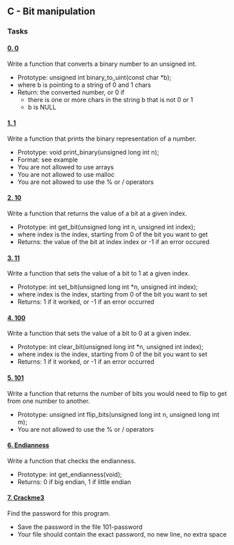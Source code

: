 ## C - Bit manipulation

### Tasks

#### [0. 0](0-binary_to_uint.c)

Write a function that converts a binary number to an unsigned int.

* Prototype: unsigned int binary_to_uint(const char *b);
* where b is pointing to a string of 0 and 1 chars
* Return: the converted number, or 0 if
	* there is one or more chars in the string b that is not 0 or 1
	* b is NULL

#### [1. 1](1-print_binary.c)

Write a function that prints the binary representation of a number.

* Prototype: void print_binary(unsigned long int n);
* Format: see example
* You are not allowed to use arrays
* You are not allowed to use malloc
* You are not allowed to use the % or / operators

####  [2. 10](2-get_bit.c)

Write a function that returns the value of a bit at a given index.

* Prototype: int get_bit(unsigned long int n, unsigned int index);
* where index is the index, starting from 0 of the bit you want to get
* Returns: the value of the bit at index index or -1 if an error occured

#### [3. 11](3-set_bit.c)

Write a function that sets the value of a bit to 1 at a given index.

* Prototype: int set_bit(unsigned long int *n, unsigned int index);
* where index is the index, starting from 0 of the bit you want to set
* Returns: 1 if it worked, or -1 if an error occurred

#### [4. 100](4-clear_bit.c)

Write a function that sets the value of a bit to 0 at a given index.

* Prototype: int clear_bit(unsigned long int *n, unsigned int index);
* where index is the index, starting from 0 of the bit you want to set
* Returns: 1 if it worked, or -1 if an error occurred

#### [5. 101](5-flip_bits.c)

Write a function that returns the number of bits you would need to flip to get from one number to another.

* Prototype: unsigned int flip_bits(unsigned long int n, unsigned long int m);
* You are not allowed to use the % or / operators

#### [6. Endianness](100-get_endianness.c)

Write a function that checks the endianness.

* Prototype: int get_endianness(void);
* Returns: 0 if big endian, 1 if little endian

#### [7. Crackme3](101-password)

Find the password for this program.

* Save the password in the file 101-password
* Your file should contain the exact password, no new line, no extra space
